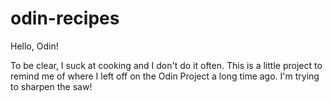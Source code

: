 # odin-recipes

Hello, Odin!

To be clear, I suck at cooking and I don't do it often.
This is a little project to remind me of where I left off on the Odin Project
a long time ago. I'm trying to sharpen the saw!